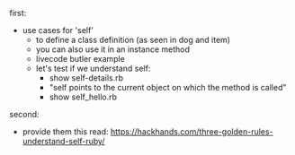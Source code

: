first:
  - use cases for 'self'
    - to define a class definition (as seen in dog and item)
    - you can also use it in an instance method
    - livecode butler example
    - let's test if we understand self:
      - show self-details.rb
      - "self points to the current object on which the method is called"
      - show self_hello.rb

second:
  - provide them this read: https://hackhands.com/three-golden-rules-understand-self-ruby/
